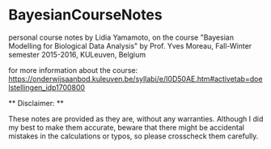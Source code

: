 # BayesianCourseNotes

personal course notes by Lidia Yamamoto,
on the course "Bayesian Modelling for Biological Data Analysis"
by Prof. Yves Moreau, Fall-Winter semester 2015-2016, KULeuven, Belgium

for more information about the course:
https://onderwijsaanbod.kuleuven.be/syllabi/e/I0D50AE.htm#activetab=doelstellingen_idp1700800

** Disclaimer: **

These notes are provided as they are, without any warranties. Although I did my best to make them accurate, beware that there might be accidental mistakes in the calculations or typos, so please crosscheck them carefully.

